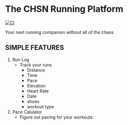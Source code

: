 # The CHSN Running Platform

[![CI](https://github.com/austinhogan11/chsn-running-platform/actions/workflows/ci.yml/badge.svg)](https://github.com/austinhogan11/chsn-running-platform/actions/workflows/ci.yml)


Your next running companion without all of the chaos


## SIMPLE FEATURES
1. Run Log
    - Track your runs
        - Distance
        - Time
        - Pace
        - Elevation
        - Heart Rate
        - Date
        - shoes
        - workout type
2. Pace Calulator
    - Figure out pacing for your workouts.